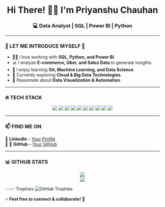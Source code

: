 <h1 align="center">Hi There! 👋🏻 I'm Priyanshu Chauhan</h1>
<h3 align="center">💻 Data Analyst | SQL | Power BI | Python </h3>

---

### 🌟 LET ME INTRODUCE MYSELF 🌟  
- 🧑‍💻 I love working with **SQL, Python, and Power BI**.  
- 📊 I analyze **E-commerce, Uber, and Sales Data** to generate insights.  
- 📌 I enjoy learning **Git, Machine Learning, and Data Science**.  
- 🚀 Currently exploring **Cloud & Big Data Technologies**.  
- 🎯 Passionate about **Data Visualization & Automation**.  

---

### 🔥 TECH STACK   
<p align="center">
  <img src="https://img.shields.io/badge/SQL-000?style=for-the-badge&logo=postgresql&logoColor=blue" />
  <img src="https://img.shields.io/badge/Python-000?style=for-the-badge&logo=python&logoColor=yellow" />
  <img src="https://img.shields.io/badge/Pandas-150458?style=for-the-badge&logo=pandas&logoColor=white" />
  <img src="https://img.shields.io/badge/Numpy-013243?style=for-the-badge&logo=numpy&logoColor=white" />
  <img src="https://img.shields.io/badge/Matplotlib-000?style=for-the-badge&logo=python&logoColor=blue" />
  <img src="https://img.shields.io/badge/Scikit_Learn-F7931E?style=for-the-badge&logo=scikit-learn&logoColor=white" />
  <img src="https://img.shields.io/badge/Power_BI-F2C811?style=for-the-badge&logo=powerbi&logoColor=black" />
  <img src="https://img.shields.io/badge/GitHub-000?style=for-the-badge&logo=github&logoColor=white" />
  <img src="https://img.shields.io/badge/Git-F05032?style=for-the-badge&logo=git&logoColor=white" />
  <img src="https://img.shields.io/badge/Excel-000?style=for-the-badge&logo=microsoft-excel&logoColor=green" />
</p>


---

### 📫 FIND ME ON  
🔗 **LinkedIn** – [Your Profile](https://www.linkedin.com/in/priyanshu-chauhan-9b036b24b/)  
🔗 🔗 **GitHub** – [Your GitHub](https://github.com/Priyanshu15082004)


---

### 📊 GITHUB STATS  
<p align="center">
  <img src="https://github-readme-stats.vercel.app/api?username=Priyanshu15082004&show_icons=true&theme=radical" />
  <br>
<img src="https://github-readme-streak-stats.herokuapp.com/?user=Priyanshu15082004&theme=radical" />
</p>

---✅ Trophies
![GitHub Trophies](https://github-profile-trophy.vercel.app/?username=Priyanshu15082004&theme=radical)


⭐ **Feel free to connect & collaborate!** 🚀
